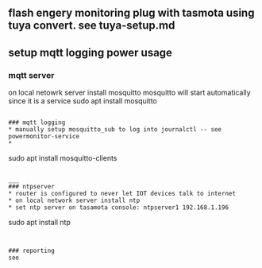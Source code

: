 ## flash engery monitoring plug with tasmota using tuya convert.  see tuya-setup.md
## setup mqtt logging power usage

### mqtt server
on local netowrk server install mosquitto
mosquitto will start automatically since it is a service
sudo apt install mosquitto
```

### mqtt logging
* manually setup mosquitto_sub to log into journalctl -- see powermonitor-service
* 
```
sudo apt install mosquitto-clients
```

___
### ntpserver
* router is configured to never let IOT devices talk to internet
* on local network server install ntp
* set ntp server on tasamota console: ntpserver1 192.168.1.196
```
sudo apt install ntp
```


### reporting
see 